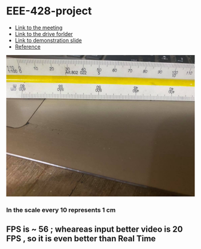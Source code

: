 # EEE-428-project

* [Link to the meeting](https://drive.google.com/file/d/1suz0qwsBVa3UPDn099hjZ33QhbdREJrg)
* [Link to the drive forlder](https://drive.google.com/drive/folders/16fIbhH4eamqFDHkYkVlmkwkVrCqPmM_x) 
* [Link to demonstration slide](https://docs.google.com/presentation/d/1re2-hXplCEHdEndYvUw51bpDT0vp8kF0NFhb4nj7yrY)
* [Reference](https://pysource.com/2021/05/28/measure-size-of-an-object-with-opencv-aruco-marker-and-python/?fbclid=IwAR1ICzXxSEqugS_HGVEtg5wT60iHwmvVzUnFdE6QNHT4b7lG19yy8kN63q4)

![](https://raw.githubusercontent.com/iampartho/EEE-428-project/main/scale.jpg)
### In the scale every 10 represents 1 cm

## FPS is ~ 56 ; wheareas input better video is 20 FPS , so it is even better than Real Time
